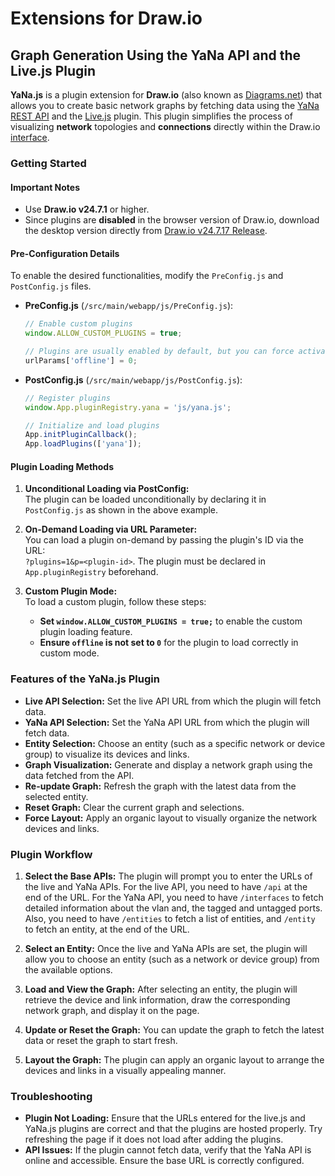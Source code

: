 # Extensions for Draw.io

## Graph Generation Using the YaNa API and the Live.js Plugin

**YaNa.js** is a plugin extension for **Draw.io** (also known as [Diagrams.net](https://diagrams.net)) that allows you to create basic network graphs by fetching data using the [YaNa REST API](https://tools.zenetys.com/yana-core/v1/entity/demo/devices) and the [Live.js](https://draw.zenetys.com/plugins/live.js) plugin. This plugin simplifies the process of visualizing **network** topologies and **connections** directly within the Draw.io [interface](https://app.diagrams.net).

### Getting Started

#### Important Notes

- Use **Draw.io v24.7.1** or higher.
- Since plugins are **disabled** in the browser version of Draw.io, download the desktop version directly from [Draw.io v24.7.17 Release](https://github.com/jgraph/drawio/releases/tag/v24.7.17).

#### Pre-Configuration Details

To enable the desired functionalities, modify the `PreConfig.js` and `PostConfig.js` files.

- **PreConfig.js** (`/src/main/webapp/js/PreConfig.js`):
  ```javascript
  // Enable custom plugins
  window.ALLOW_CUSTOM_PLUGINS = true;

  // Plugins are usually enabled by default, but you can force activation if needed
  urlParams['offline'] = 0;
  ```

- **PostConfig.js** (`/src/main/webapp/js/PostConfig.js`):
  ```javascript
  // Register plugins
  window.App.pluginRegistry.yana = 'js/yana.js';

  // Initialize and load plugins
  App.initPluginCallback();
  App.loadPlugins(['yana']);
  ```

#### Plugin Loading Methods

1. **Unconditional Loading via PostConfig:**  
   The plugin can be loaded unconditionally by declaring it in `PostConfig.js` as shown in the above example.
   
2. **On-Demand Loading via URL Parameter:**  
   You can load a plugin on-demand by passing the plugin's ID via the URL:  
   `?plugins=1&p=<plugin-id>`. The plugin must be declared in `App.pluginRegistry` beforehand.

3. **Custom Plugin Mode:**  
   To load a custom plugin, follow these steps:
   - **Set `window.ALLOW_CUSTOM_PLUGINS = true;`** to enable the custom plugin loading feature.
   - **Ensure `offline` is not set to `0`** for the plugin to load correctly in custom mode.

### Features of the YaNa.js Plugin

- **Live API Selection:** Set the live API URL from which the plugin will fetch data.
- **YaNa API Selection:** Set the YaNa API URL from which the plugin will fetch data.
- **Entity Selection:** Choose an entity (such as a specific network or device group) to visualize its devices and links.
- **Graph Visualization:** Generate and display a network graph using the data fetched from the API.
- **Re-update Graph:** Refresh the graph with the latest data from the selected entity.
- **Reset Graph:** Clear the current graph and selections.
- **Force Layout:** Apply an organic layout to visually organize the network devices and links.

### Plugin Workflow

1. **Select the Base APIs:**
   The plugin will prompt you to enter the URLs of the live and YaNa APIs. For the live API, you need to have `/api` at the end of the URL. For the YaNa API, you need to have `/interfaces` to fetch detailed information about the vlan and, the tagged and untagged ports. Also, you need to have `/entities` to fetch a list of entities, and `/entity` to fetch an entity, at the end of the URL.

2. **Select an Entity:**
   Once the live and YaNa APIs are set, the plugin will allow you to choose an entity (such as a network or device group) from the available options.

3. **Load and View the Graph:**
   After selecting an entity, the plugin will retrieve the device and link information, draw the corresponding network graph, and display it on the page.

4. **Update or Reset the Graph:**
   You can update the graph to fetch the latest data or reset the graph to start fresh.

5. **Layout the Graph:**
   The plugin can apply an organic layout to arrange the devices and links in a visually appealing manner.

### Troubleshooting

- **Plugin Not Loading:** Ensure that the URLs entered for the live.js and YaNa.js plugins are correct and that the plugins are hosted properly. Try refreshing the page if it does not load after adding the plugins.
- **API Issues:** If the plugin cannot fetch data, verify that the YaNa API is online and accessible. Ensure the base URL is correctly configured.